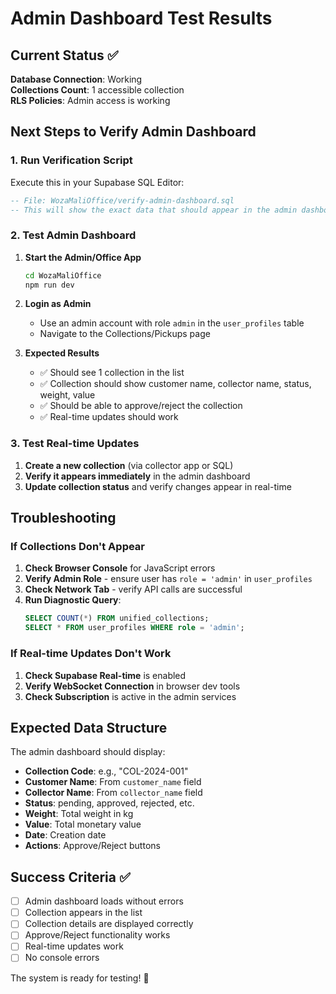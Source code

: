 # Admin Dashboard Test Results

## Current Status ✅

**Database Connection**: Working  
**Collections Count**: 1 accessible collection  
**RLS Policies**: Admin access is working  

## Next Steps to Verify Admin Dashboard

### 1. Run Verification Script
Execute this in your Supabase SQL Editor:
```sql
-- File: WozaMaliOffice/verify-admin-dashboard.sql
-- This will show the exact data that should appear in the admin dashboard
```

### 2. Test Admin Dashboard
1. **Start the Admin/Office App**
   ```bash
   cd WozaMaliOffice
   npm run dev
   ```

2. **Login as Admin**
   - Use an admin account with role `admin` in the `user_profiles` table
   - Navigate to the Collections/Pickups page

3. **Expected Results**
   - ✅ Should see 1 collection in the list
   - ✅ Collection should show customer name, collector name, status, weight, value
   - ✅ Should be able to approve/reject the collection
   - ✅ Real-time updates should work

### 3. Test Real-time Updates
1. **Create a new collection** (via collector app or SQL)
2. **Verify it appears immediately** in the admin dashboard
3. **Update collection status** and verify changes appear in real-time

## Troubleshooting

### If Collections Don't Appear
1. **Check Browser Console** for JavaScript errors
2. **Verify Admin Role** - ensure user has `role = 'admin'` in `user_profiles`
3. **Check Network Tab** - verify API calls are successful
4. **Run Diagnostic Query**:
   ```sql
   SELECT COUNT(*) FROM unified_collections;
   SELECT * FROM user_profiles WHERE role = 'admin';
   ```

### If Real-time Updates Don't Work
1. **Check Supabase Real-time** is enabled
2. **Verify WebSocket Connection** in browser dev tools
3. **Check Subscription** is active in the admin services

## Expected Data Structure

The admin dashboard should display:
- **Collection Code**: e.g., "COL-2024-001"
- **Customer Name**: From `customer_name` field
- **Collector Name**: From `collector_name` field  
- **Status**: pending, approved, rejected, etc.
- **Weight**: Total weight in kg
- **Value**: Total monetary value
- **Date**: Creation date
- **Actions**: Approve/Reject buttons

## Success Criteria ✅

- [ ] Admin dashboard loads without errors
- [ ] Collection appears in the list
- [ ] Collection details are displayed correctly
- [ ] Approve/Reject functionality works
- [ ] Real-time updates work
- [ ] No console errors

The system is ready for testing! 🎉
